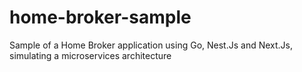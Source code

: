 # home-broker-sample
Sample of a Home Broker application using Go, Nest.Js and Next.Js, simulating a microservices architecture
